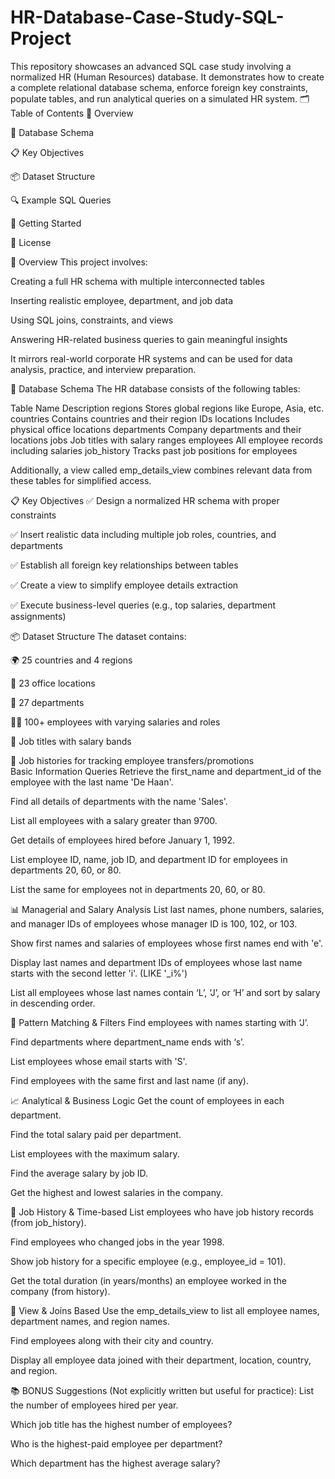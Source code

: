 # HR-Database-Case-Study-SQL-Project
This repository showcases an advanced SQL case study involving a normalized HR (Human Resources) database. It demonstrates how to create a complete relational database schema, enforce foreign key constraints, populate tables, and run analytical queries on a simulated HR system.
🗂️ Table of Contents
📌 Overview

🧮 Database Schema

📋 Key Objectives

📦 Dataset Structure

🔍 Example SQL Queries

🚀 Getting Started

📎 License

📌 Overview
This project involves:

Creating a full HR schema with multiple interconnected tables

Inserting realistic employee, department, and job data

Using SQL joins, constraints, and views

Answering HR-related business queries to gain meaningful insights

It mirrors real-world corporate HR systems and can be used for data analysis, practice, and interview preparation.

🧮 Database Schema
The HR database consists of the following tables:

Table Name	Description
regions	Stores global regions like Europe, Asia, etc.
countries	Contains countries and their region IDs
locations	Includes physical office locations
departments	Company departments and their locations
jobs	Job titles with salary ranges
employees	All employee records including salaries
job_history	Tracks past job positions for employees

Additionally, a view called emp_details_view combines relevant data from these tables for simplified access.

📋 Key Objectives
✅ Design a normalized HR schema with proper constraints

✅ Insert realistic data including multiple job roles, countries, and departments

✅ Establish all foreign key relationships between tables

✅ Create a view to simplify employee details extraction

✅ Execute business-level queries (e.g., top salaries, department assignments)

📦 Dataset Structure
The dataset contains:

🌍 25 countries and 4 regions

🏢 23 office locations

👔 27 departments

🧑‍💻 100+ employees with varying salaries and roles

💼 Job titles with salary bands

📅 Job histories for tracking employee transfers/promotions                                                                                                                                                            
 Basic Information Queries
Retrieve the first_name and department_id of the employee with the last name 'De Haan'.

Find all details of departments with the name 'Sales'.

List all employees with a salary greater than 9700.

Get details of employees hired before January 1, 1992.

List employee ID, name, job ID, and department ID for employees in departments 20, 60, or 80.

List the same for employees not in departments 20, 60, or 80.



📊 Managerial and Salary Analysis
List last names, phone numbers, salaries, and manager IDs of employees whose manager ID is 100, 102, or 103.

Show first names and salaries of employees whose first names end with 'e'.

Display last names and department IDs of employees whose last name starts with the second letter 'i'.
(LIKE '_i%')

List all employees whose last names contain ‘L’, ‘J’, or ‘H’ and sort by salary in descending order.

🧠 Pattern Matching & Filters
Find employees with names starting with ‘J’.

Find departments where department_name ends with ‘s’.

List employees whose email starts with 'S'.

Find employees with the same first and last name (if any).

📈 Analytical & Business Logic
Get the count of employees in each department.

Find the total salary paid per department.

List employees with the maximum salary.

Find the average salary by job ID.

Get the highest and lowest salaries in the company.

📅 Job History & Time-based
List employees who have job history records (from job_history).

Find employees who changed jobs in the year 1998.

Show job history for a specific employee (e.g., employee_id = 101).

Get the total duration (in years/months) an employee worked in the company (from history).

🧾 View & Joins Based
Use the emp_details_view to list all employee names, department names, and region names.

Find employees along with their city and country.

Display all employee data joined with their department, location, country, and region.

📚 BONUS Suggestions (Not explicitly written but useful for practice):
List the number of employees hired per year.

Which job title has the highest number of employees?

Who is the highest-paid employee per department?

Which department has the highest average salary?
